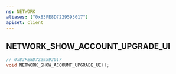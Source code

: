 ```yaml
---
ns: NETWORK
aliases: ["0x83FE8D7229593017"]
apiset: client
---
```

## NETWORK_SHOW_ACCOUNT_UPGRADE_UI

```c
// 0x83FE8D7229593017
void NETWORK_SHOW_ACCOUNT_UPGRADE_UI();
```





